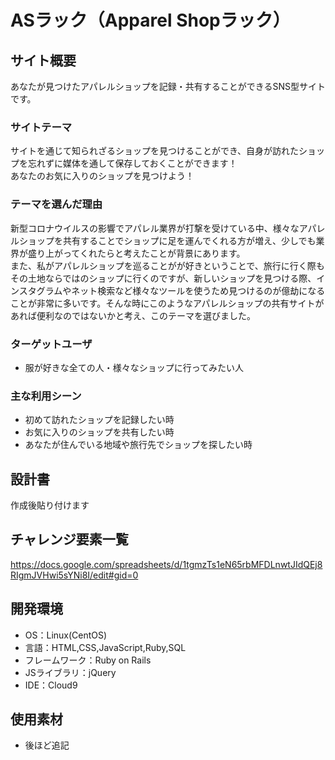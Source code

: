 # ASラック（Apparel Shopラック）

## サイト概要
あなたが見つけたアパレルショップを記録・共有することができるSNS型サイトです。

### サイトテーマ
サイトを通じて知られざるショップを見つけることができ、自身が訪れたショップを忘れずに媒体を通して保存しておくことができます！  
あなたのお気に入りのショップを見つけよう！

### テーマを選んだ理由
新型コロナウイルスの影響でアパレル業界が打撃を受けている中、様々なアパレルショップを共有することでショップに足を運んでくれる方が増え、少しでも業界が盛り上がってくれたらと考えたことが背景にあります。  
また、私がアパレルショップを巡ることがが好きということで、旅行に行く際もその土地ならではのショップに行くのですが、新しいショップを見つける際、インスタグラムやネット検索など様々なツールを使うため見つけるのが億劫になることが非常に多いです。そんな時にこのようなアパレルショップの共有サイトがあれば便利なのではないかと考え、このテーマを選びました。


### ターゲットユーザ
- 服が好きな全ての人・様々なショップに行ってみたい人

### 主な利用シーン
- 初めて訪れたショップを記録したい時
- お気に入りのショップを共有したい時
- あなたが住んでいる地域や旅行先でショップを探したい時

## 設計書
作成後貼り付けます

## チャレンジ要素一覧
<https://docs.google.com/spreadsheets/d/1tgmzTs1eN65rbMFDLnwtJIdQEj8RIgmJVHwi5sYNi8I/edit#gid=0>

## 開発環境
- OS：Linux(CentOS)
- 言語：HTML,CSS,JavaScript,Ruby,SQL
- フレームワーク：Ruby on Rails
- JSライブラリ：jQuery
- IDE：Cloud9

## 使用素材
- 後ほど追記
